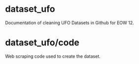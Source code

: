 # dataset_ufo
Documentation of cleaning UFO Datasets in Github for EOW 12. 

# dataset_ufo/code
Web scraping code used to create the dataset.